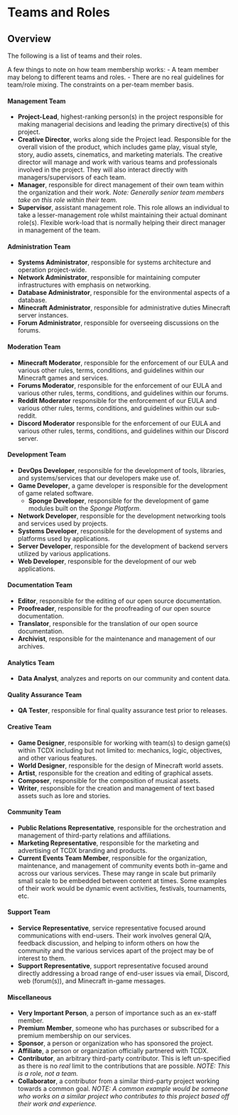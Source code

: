 # Teams and Roles

## Overview
The following is a list of teams and their roles.

A few things to note on how team membership works:
    - A team member may belong to different teams and roles.
    - There are no real guidelines for team/role mixing. The constraints
    on a per-team member basis.

#### **Management Team**
- **Project-Lead**, highest-ranking person(s) in the project
    responsible for making managerial decisions and leading the primary
    directive(s) of this project.
- **Creative Director**, works along side the Project lead. Responsible
    for the overall vision of the product, which includes game play,
    visual style, story, audio assets, cinematics, and marketing
    materials. The creative director will manage and work with various
    teams and professionals involved in the project. They will also
    interact directly with managers/supervisors of each team.
- **Manager**, responsible for direct management of their
    own team within the organization and their work. *Note:
    Generally senior team members take on this role within their team.*
- **Supervisor**, assistant management role. This role allows an
    individual to take a lesser-management role whilst maintaining their
    actual dominant role(s). Flexible work-load that is normally helping
    their direct manager in management of the team.

#### **Administration Team**
- **Systems Administrator**, responsible for systems architecture
    and operation project-wide.
- **Network Administrator**, responsible for maintaining computer
    infrastructures with emphasis on networking.
- **Database Administrator**, responsible for the environmental
    aspects of a database.
- **Minecraft Administrator**, responsible for administrative duties
    Minecraft server instances.
- **Forum Administrator**, responsible for overseeing discussions on
    the forums.

#### **Moderation Team**
- **Minecraft Moderator**, responsible for the enforcement of our EULA
    and various other rules, terms, conditions, and guidelines within 
    our Minecraft games and services.
- **Forums Moderator**, responsible for the enforcement of our EULA
    and various other rules, terms, conditions, and guidelines within 
    our forums.
- **Reddit Moderator** responsible for the enforcement of our EULA
    and various other rules, terms, conditions, and guidelines within 
    our sub-reddit.
- **Discord Moderator** responsible for the enforcement of our EULA
    and various other rules, terms, conditions, and guidelines within
    our Discord server.

#### **Development Team**
- **DevOps Developer**, responsible for the development of tools,
    libraries, and systems/services that our developers make use of.
- **Game Developer**, a game developer is responsible for the
    development of game related software.
    - **Sponge Developer**, responsible for the development of game
        modules built on the *Sponge Platform*.
- **Network Developer**, responsible for the development networking
    tools and services used by projects.
- **Systems Developer**, responsible for the development of systems
    and platforms used by applications.
- **Server Developer**, responsible for the development of backend
    servers utilized by various applications.
- **Web Developer**, responsible for the development of our web
    applications.

#### **Documentation Team**
- **Editor**, responsible for the editing of our open
    source documentation.
- **Proofreader**, responsible for the proofreading
    of our open source documentation.
- **Translator**, responsible for the translation of
    our open source documentation.
- **Archivist**, responsible for the maintenance and management of
    our archives.

#### **Analytics Team**
- **Data Analyst**, analyzes and reports on our community and content
    data.

#### **Quality Assurance Team**
- **QA Tester**, responsible for final quality assurance test prior
    to releases.

#### **Creative Team**
- **Game Designer**, responsible for working with team(s) to design
    game(s) within TCDX including but not limited to: mechanics, logic,
    objectives, and other various features.
- **World Designer**, responsible for the design of Minecraft world
    assets.
- **Artist**, responsible for the creation and editing of graphical
    assets.
- **Composer**, responsible for the composition of musical assets.
- **Writer**, responsible for the creation and management of text
    based assets such as lore and stories.

#### **Community Team**
- **Public Relations Representative**, responsible for the
    orchestration and management of third-party relations and
    affiliations.
- **Marketing Representative**, responsible for the marketing and
    advertising of TCDX branding and products.
- **Current Events Team Member**, responsible for the organization,
    maintenance, and management of community events both in-game and
    across our various services. These may range in scale but primarily
    small scale to be embedded between content at times. Some examples
    of their work would be dynamic event activities, festivals,
    tournaments, etc.

#### **Support Team**
- **Service Representative**, service representative
    focused around communications with end-users. Their work involves
    general Q/A, feedback discussion, and helping to inform others on
    how the community and the various services apart of the project may
    be of interest to them.
- **Support Representative**, support representative focused
    around directly addressing a broad range of end-user issues via
    email, Discord, web (forum(s)), and Minecraft in-game messages.

#### Miscellaneous
- **Very Important Person**, a person of importance such as an ex-staff
    member.
- **Premium Member**, someone who has purchases or subscribed for a
    premium membership on our services.
- **Sponsor**, a person or organization who has sponsored the project.
- **Affiliate**, a person or organization officially partnered with
    TCDX.
- **Contributor**, an arbitrary third-party contributor. This is left
    un-specified as there is no *real* limit to the contributions that
    are possible. *NOTE: This is a role, not a team.*
- **Collaborator**, a contributor from a similar third-party project
    working towards a common goal. *NOTE: A common example would be
    someone who works on a similar project who contributes to this
    project based off their work and experience.*
